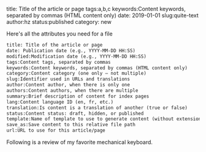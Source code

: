 title: Title of the article or page
tags:a,b,c
keywords:Content keywords, separated by commas (HTML content only)
date: 2019-01-01
slug:quite-text
author:hz
status:published
category: new



Here's all the attributes you need for a file 

```rst
title: Title of the article or page
date: Publication date (e.g., YYYY-MM-DD HH:SS)
modified:Modification date (e.g., YYYY-MM-DD HH:SS)
tags:Content tags, separated by commas
keywords:Content keywords, separated by commas (HTML content only)
category:Content category (one only — not multiple)
slug:Identifier used in URLs and translations
author:Content author, when there is only one
authors:Content authors, when there are multiple
summary:Brief description of content for index pages
lang:Content language ID (en, fr, etc.)
translation:Is content is a translation of another (true or false)
status:Content status: draft, hidden, or published
template:Name of template to use to generate content (without extension)
save_as:Save content to this relative file path
url:URL to use for this article/page
```

Following is a review of my favorite mechanical keyboard.
